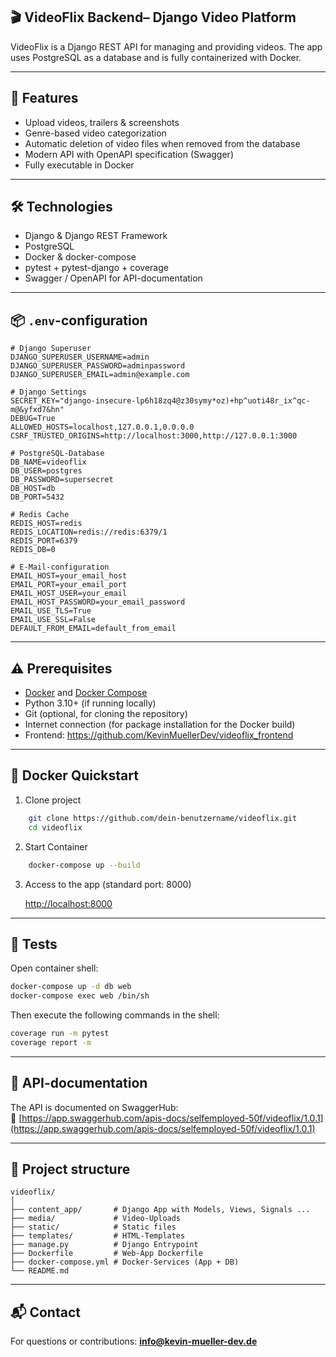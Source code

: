 
## 🎬 VideoFlix Backend– Django Video Platform

VideoFlix is a Django REST API for managing and providing videos. The app uses PostgreSQL as a database and is fully containerized with Docker.

---

## 🚀 Features

- Upload videos, trailers & screenshots
- Genre-based video categorization
- Automatic deletion of video files when removed from the database
- Modern API with OpenAPI specification (Swagger)
- Fully executable in Docker

---

## 🛠️ Technologies
- Django & Django REST Framework
- PostgreSQL
- Docker & docker-compose
- pytest + pytest-django + coverage
- Swagger / OpenAPI for API-documentation

---

## 📦 `.env`-configuration

```env
# Django Superuser
DJANGO_SUPERUSER_USERNAME=admin
DJANGO_SUPERUSER_PASSWORD=adminpassword
DJANGO_SUPERUSER_EMAIL=admin@example.com

# Django Settings
SECRET_KEY="django-insecure-lp6h18zq4@z30symy*oz)+hp^uoti48r_ix^qc-m@&yfxd7&hn"
DEBUG=True
ALLOWED_HOSTS=localhost,127.0.0.1,0.0.0.0
CSRF_TRUSTED_ORIGINS=http://localhost:3000,http://127.0.0.1:3000

# PostgreSQL-Database
DB_NAME=videoflix
DB_USER=postgres
DB_PASSWORD=supersecret
DB_HOST=db
DB_PORT=5432

# Redis Cache
REDIS_HOST=redis
REDIS_LOCATION=redis://redis:6379/1
REDIS_PORT=6379
REDIS_DB=0

# E-Mail-configuration
EMAIL_HOST=your_email_host
EMAIL_PORT=your_email_port
EMAIL_HOST_USER=your_email
EMAIL_HOST_PASSWORD=your_email_password
EMAIL_USE_TLS=True
EMAIL_USE_SSL=False
DEFAULT_FROM_EMAIL=default_from_email
```

---

## ⚠️ Prerequisites

- [Docker](https://www.docker.com/) and [Docker Compose](https://docs.docker.com/compose/install/)
- Python 3.10+ (if running locally)
- Git (optional, for cloning the repository)
- Internet connection (for package installation for the Docker build)
- Frontend: https://github.com/KevinMuellerDev/videoflix_frontend

---

## 🐳 Docker Quickstart

1. Clone project

    
```bash
    git clone https://github.com/dein-benutzername/videoflix.git
    cd videoflix
```

2. Start Container

    
```bash
    docker-compose up --build
```

3. Access to the app (standard port: 8000)

    [http://localhost:8000](http://localhost:8000)

---

## 🧪 Tests

Open container shell:

```bash
docker-compose up -d db web
docker-compose exec web /bin/sh
```

Then execute the following commands in the shell:
```bash
coverage run -m pytest
coverage report -m
```

---

## 📄 API-documentation

The API is documented on SwaggerHub:  
🔗 [https://app.swaggerhub.com/apis-docs/selfemployed-50f/videoflix/1.0.1](https://app.swaggerhub.com/apis-docs/selfemployed-50f/videoflix/1.0.1)

---

## 📁 Project structure
```
videoflix/
│
├── content_app/       # Django App with Models, Views, Signals ...
├── media/             # Video-Uploads
├── static/            # Static files
├── templates/         # HTML-Templates
├── manage.py          # Django Entrypoint
├── Dockerfile         # Web-App Dockerfile
├── docker-compose.yml # Docker-Services (App + DB)
└── README.md
```

---

## 📬 Contact

For questions or contributions:
**info@kevin-mueller-dev.de**
